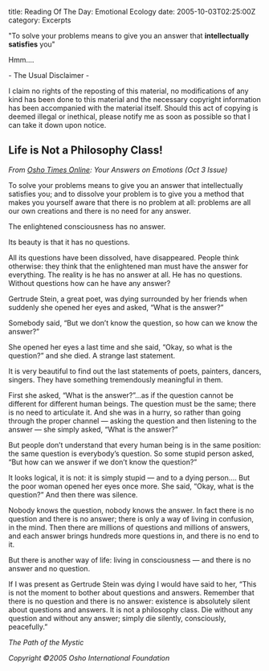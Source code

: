 title: Reading Of The Day: Emotional Ecology
date: 2005-10-03T02:25:00Z
category: Excerpts

"To solve your problems means to give you an answer that **intellectually satisfies** you"

Hmm….

\- The Usual Disclaimer -

I claim no rights of the reposting of this material, no modifications of any kind has been done to this material and the necessary copyright information has been accompanied with the material itself. Should this act of copying is deemed illegal or inethical, please notify me as soon as possible so that I can take it down upon notice.

## Life is Not a Philosophy Class!

*From [Osho Times Online](http://www.osho.com/Main.cfm?Area=Magazine&Language=English): Your Answers on Emotions (Oct 3 Issue)*

To solve your problems means to give you an answer that intellectually satisfies you; and to dissolve your problem is to give you a method that makes you yourself aware that there is no problem at all: problems are all our own creations and there is no need for any answer.

The enlightened consciousness has no answer.

Its beauty is that it has no questions.

All its questions have been dissolved, have disappeared. People think otherwise: they think that the enlightened man must have the answer for everything. The reality is he has no answer at all. He has no questions. Without questions how can he have any answer?

Gertrude Stein, a great poet, was dying surrounded by her friends when suddenly she opened her eyes and asked, “What is the answer?”

Somebody said, “But we don’t know the question, so how can we know the answer?”

She opened her eyes a last time and she said, “Okay, so what is the question?” and she died. A strange last statement.

It is very beautiful to find out the last statements of poets, painters, dancers, singers. They have something tremendously meaningful in them.

First she asked, “What is the answer?”…as if the question cannot be different for different human beings. The question must be the same; there is no need to articulate it. And she was in a hurry, so rather than going through the proper channel — asking the question and then listening to the answer — she simply asked, “What is the answer?”

But people don’t understand that every human being is in the same position: the same question is everybody’s question. So some stupid person asked, “But how can we answer if we don’t know the question?”

It looks logical, it is not: it is simply stupid — and to a dying person…. But the poor woman opened her eyes once more. She said, “Okay, what is the question?” And then there was silence.

Nobody knows the question, nobody knows the answer. In fact there is no question and there is no answer; there is only a way of living in confusion, in the mind. Then there are millions of questions and millions of answers, and each answer brings hundreds more questions in, and there is no end to it.

But there is another way of life: living in consciousness — and there is no answer and no question.

If I was present as Gertrude Stein was dying I would have said to her, “This is not the moment to bother about questions and answers. Remember that there is no question and there is no answer: existence is absolutely silent about questions and answers. It is not a philosophy class. Die without any question and without any answer; simply die silently, consciously, peacefully.”

*The Path of the Mystic*

*Copyright ©2005 Osho International Foundation*
